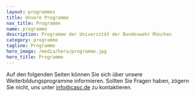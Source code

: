 ```yaml
---
layout: programmes
title: Unsere Programme
nav_title: Programme
name: programme
description: Programme der Universität der Bundeswehr München
category: programme
tagline: Programme
hero_image: /media/hero/programme.jpg
hero_title: Programme
---
```



Auf den folgenden Seiten können Sie sich über unsere Weiterbildungsprogramme informieren. Sollten Sie Fragen haben, zögern Sie nicht, uns unter <a href="mailto:info@casc.de">info@casc.de</a> zu kontaktieren.



